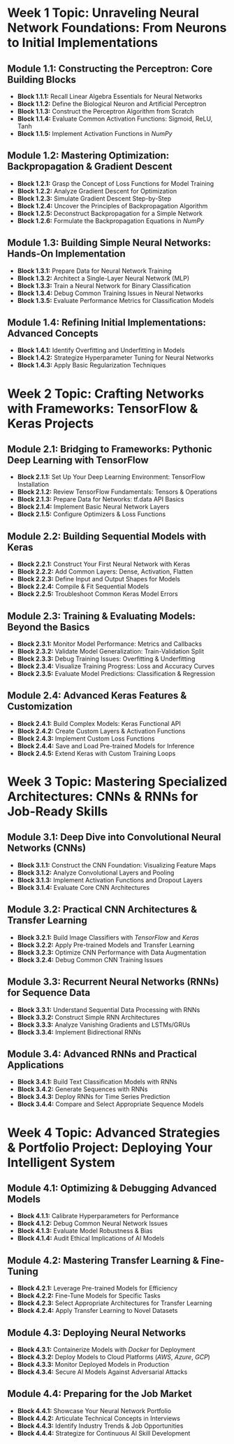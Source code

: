 # Week 1 Topic: Unraveling Neural Network Foundations: From Neurons to Initial Implementations

## Module 1.1: Constructing the Perceptron: Core Building Blocks
- **Block 1.1.1:** Recall Linear Algebra Essentials for Neural Networks
- **Block 1.1.2:** Define the Biological Neuron and Artificial Perceptron
- **Block 1.1.3:** Construct the Perceptron Algorithm from Scratch
- **Block 1.1.4:** Evaluate Common Activation Functions: Sigmoid, ReLU, Tanh
- **Block 1.1.5:** Implement Activation Functions in *NumPy*
## Module 1.2: Mastering Optimization: Backpropagation & Gradient Descent
- **Block 1.2.1:** Grasp the Concept of Loss Functions for Model Training
- **Block 1.2.2:** Analyze Gradient Descent for Optimization
- **Block 1.2.3:** Simulate Gradient Descent Step-by-Step
- **Block 1.2.4:** Uncover the Principles of Backpropagation Algorithm
- **Block 1.2.5:** Deconstruct Backpropagation for a Simple Network
- **Block 1.2.6:** Formulate the Backpropagation Equations in *NumPy*
## Module 1.3: Building Simple Neural Networks: Hands-On Implementation
- **Block 1.3.1:** Prepare Data for Neural Network Training
- **Block 1.3.2:** Architect a Single-Layer Neural Network (MLP)
- **Block 1.3.3:** Train a Neural Network for Binary Classification
- **Block 1.3.4:** Debug Common Training Issues in Neural Networks
- **Block 1.3.5:** Evaluate Performance Metrics for Classification Models
## Module 1.4: Refining Initial Implementations: Advanced Concepts
- **Block 1.4.1:** Identify Overfitting and Underfitting in Models
- **Block 1.4.2:** Strategize Hyperparameter Tuning for Neural Networks
- **Block 1.4.3:** Apply Basic Regularization Techniques

# Week 2 Topic: Crafting Networks with Frameworks: TensorFlow & Keras Projects

## Module 2.1: Bridging to Frameworks: Pythonic Deep Learning with TensorFlow
- **Block 2.1.1:** Set Up Your Deep Learning Environment: TensorFlow Installation
- **Block 2.1.2:** Review TensorFlow Fundamentals: Tensors & Operations
- **Block 2.1.3:** Prepare Data for Networks: tf.data API Basics
- **Block 2.1.4:** Implement Basic Neural Network Layers
- **Block 2.1.5:** Configure Optimizers & Loss Functions
## Module 2.2: Building Sequential Models with Keras
- **Block 2.2.1:** Construct Your First Neural Network with Keras
- **Block 2.2.2:** Add Common Layers: Dense, Activation, Flatten
- **Block 2.2.3:** Define Input and Output Shapes for Models
- **Block 2.2.4:** Compile & Fit Sequential Models
- **Block 2.2.5:** Troubleshoot Common Keras Model Errors
## Module 2.3: Training & Evaluating Models: Beyond the Basics
- **Block 2.3.1:** Monitor Model Performance: Metrics and Callbacks
- **Block 2.3.2:** Validate Model Generalization: Train-Validation Split
- **Block 2.3.3:** Debug Training Issues: Overfitting & Underfitting
- **Block 2.3.4:** Visualize Training Progress: Loss and Accuracy Curves
- **Block 2.3.5:** Evaluate Model Predictions: Classification & Regression
## Module 2.4: Advanced Keras Features & Customization
- **Block 2.4.1:** Build Complex Models: Keras Functional API
- **Block 2.4.2:** Create Custom Layers & Activation Functions
- **Block 2.4.3:** Implement Custom Loss Functions
- **Block 2.4.4:** Save and Load Pre-trained Models for Inference
- **Block 2.4.5:** Extend Keras with Custom Training Loops

# Week 3 Topic: Mastering Specialized Architectures: CNNs & RNNs for Job-Ready Skills

## Module 3.1: Deep Dive into Convolutional Neural Networks (CNNs)
- **Block 3.1.1:** Construct the CNN Foundation: Visualizing Feature Maps
- **Block 3.1.2:** Analyze Convolutional Layers and Pooling
- **Block 3.1.3:** Implement Activation Functions and Dropout Layers
- **Block 3.1.4:** Evaluate Core CNN Architectures
## Module 3.2: Practical CNN Architectures & Transfer Learning
- **Block 3.2.1:** Build Image Classifiers with *TensorFlow* and *Keras*
- **Block 3.2.2:** Apply Pre-trained Models and Transfer Learning
- **Block 3.2.3:** Optimize CNN Performance with Data Augmentation
- **Block 3.2.4:** Debug Common CNN Training Issues
## Module 3.3: Recurrent Neural Networks (RNNs) for Sequence Data
- **Block 3.3.1:** Understand Sequential Data Processing with RNNs
- **Block 3.3.2:** Construct Simple RNN Architectures
- **Block 3.3.3:** Analyze Vanishing Gradients and LSTMs/GRUs
- **Block 3.3.4:** Implement Bidirectional RNNs
## Module 3.4: Advanced RNNs and Practical Applications
- **Block 3.4.1:** Build Text Classification Models with RNNs
- **Block 3.4.2:** Generate Sequences with RNNs
- **Block 3.4.3:** Deploy RNNs for Time Series Prediction
- **Block 3.4.4:** Compare and Select Appropriate Sequence Models

# Week 4 Topic: Advanced Strategies & Portfolio Project: Deploying Your Intelligent System

## Module 4.1: Optimizing & Debugging Advanced Models
- **Block 4.1.1:** Calibrate Hyperparameters for Performance
- **Block 4.1.2:** Debug Common Neural Network Issues
- **Block 4.1.3:** Evaluate Model Robustness & Bias
- **Block 4.1.4:** Audit Ethical Implications of AI Models
## Module 4.2: Mastering Transfer Learning & Fine-Tuning
- **Block 4.2.1:** Leverage Pre-trained Models for Efficiency
- **Block 4.2.2:** Fine-Tune Models for Specific Tasks
- **Block 4.2.3:** Select Appropriate Architectures for Transfer Learning
- **Block 4.2.4:** Apply Transfer Learning to Novel Datasets
## Module 4.3: Deploying Neural Networks
- **Block 4.3.1:** Containerize Models with *Docker* for Deployment
- **Block 4.3.2:** Deploy Models to Cloud Platforms (*AWS*, *Azure*, *GCP*)
- **Block 4.3.3:** Monitor Deployed Models in Production
- **Block 4.3.4:** Secure AI Models Against Adversarial Attacks
## Module 4.4: Preparing for the Job Market
- **Block 4.4.1:** Showcase Your Neural Network Portfolio
- **Block 4.4.2:** Articulate Technical Concepts in Interviews
- **Block 4.4.3:** Identify Industry Trends & Job Opportunities
- **Block 4.4.4:** Strategize for Continuous AI Skill Development

